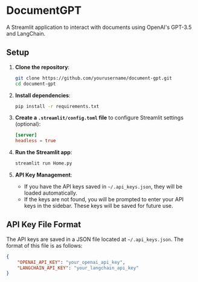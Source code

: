 # DocumentGPT

A Streamlit application to interact with documents using OpenAI's GPT-3.5 and LangChain.

## Setup

1. **Clone the repository**:
    ```bash
    git clone https://github.com/yourusername/document-gpt.git
    cd document-gpt
    ```

2. **Install dependencies**:
    ```bash
    pip install -r requirements.txt
    ```

3. **Create a `.streamlit/config.toml` file** to configure Streamlit settings (optional):
    ```toml
    [server]
    headless = true
    ```

4. **Run the Streamlit app**:
    ```bash
    streamlit run Home.py
    ```

5. **API Key Management**:
    - If you have the API keys saved in `~/.api_keys.json`, they will be loaded automatically.
    - If the keys are not found, you will be prompted to enter your API keys in the sidebar. These keys will be saved for future use.

## API Key File Format

The API keys are saved in a JSON file located at `~/.api_keys.json`. The format of this file is as follows:

```json
{
    "OPENAI_API_KEY": "your_openai_api_key",
    "LANGCHAIN_API_KEY": "your_langchain_api_key"
}
